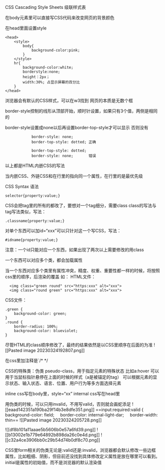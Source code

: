 
CSS Cascading Style Sheets
级联样式表

在body元素里可以直接写CSS代码来改变网页的背景颜色

在head里面设置style
```
<head>
	<style>
		body{
			background-color:pink;
		}
	</style>
	hr{
		background-color:white;
		borderstyle:none;
		height：2px；
		width:30%; 占显示屏幕的百分比
	}
</head>
```

浏览器会有默认的CSS样式，可以在w3找到
网页的本质是无数个框

border-style控制的线形从顶部开始，顺时针设置，如果只有3个值，两侧是相同的

border-style设置成none以后再设置border-top-style才可以显示
否则没有
```
            border-style: none;
            border-top-style: dotted; 正确

            border-top-style: dotted;
            border-style: none;       错误

```

以上都是HTML内嵌CSS的写法

当内嵌CSS、外链CSS和在行里的指向同一个属性，在行里的是最优先级

CSS Syntax 语法

```
selector{property:value;}
```

CSS会把tag里的所有的都改了，要想对一个tag细分，需要class
class的写法与tag写法类似，写法：
```
.classname{property:value;}
```

对单个东西可以加id=“xxx”可以只针对这一个写CSS，写法：
```
#idname{property:value;}
```
注意：一个id只能对应一个东西，如果出现了两次以上需要修改的用class

一个东西可以对应多个类，都会加载属性

当一个东西对应多个类里有属性冲突，精度、权重、重要性都一样的时候，将按照css里的顺序，后渲染的覆盖
如：
HTML文件：
```
  <img class="green round" src="https:xxx" alt="xxx">
  <img class="round green" src="https:xxx" alt="xxx">
```
CSS文件：
```
.green {
    background-color: green;
}
.round {
    border-radius: 100%;
    background-color: blueviolet;
}
```
尽管HTML的class顺序修改了，最终的结果依然是以CSS里顺序在后面的为准
![[Pasted image 20230324192807.png]]

在css里加注释是`/*    */

CSS的特殊类：伪类 pseudo-class，用于指定元素的特殊状态
比如a:hover 可以用于当鼠标指针悬停在上面的时候的样式（a是被锚定的tag）
可以根据元素的显示状态、输入状态、语言、位置、用户行为等多方面选择元素

inline css写在body里，style=“xx”
internal css写在head里

用伪类的时候，可以只用invalid，不用写valid，否则就会画蛇添足
![[eaad142351a190ba29f14b3e8dfe351.png]]
==input:required:valid {
    background-color: field;
    border-color: internal-light-dar;
    border-width: thin==
![[Pasted image 20230324205728.png]]

![[df8b101a11aaae5b5606b0e57a6fd39.png]]
![[b13002e1b779e64892b898da26c0e4d.png]]
![[c32a4ce3906bb0c29b54d74b0df8c70.png]]

CSS里form相关的伪类无论是:valid还是:invalid，浏览器都会默认修改一些边框属性，比如粗细、阴影，但目前还没找到具体修改定义属性是放在哪里可以看到。
initial是属性的初始值，而不是浏览器的默认渲染值